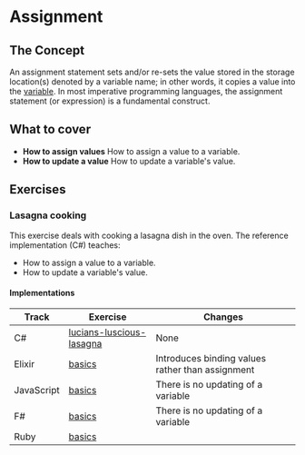 # Assignment

## The Concept

An assignment statement sets and/or re-sets the value stored in the storage location(s) denoted by a variable name; in other words, it copies a value into the [variable][concept-variables]. In most imperative programming languages, the assignment statement (or expression) is a fundamental construct.

## What to cover

- **How to assign values** How to assign a value to a variable.
- **How to update a value** How to update a variable's value.

## Exercises

### Lasagna cooking

This exercise deals with cooking a lasagna dish in the oven. The reference implementation (C#) teaches:

- How to assign a value to a variable.
- How to update a variable's value.

#### Implementations

| Track      | Exercise                                          | Changes                                          |
| ---------- | ------------------------------------------------- | ------------------------------------------------ |
| C#         | [lucians-luscious-lasagna][implementation-csharp] | None                                             |
| Elixir     | [basics][implementation-elixir]                   | Introduces binding values rather than assignment |
| JavaScript | [basics][implementation-javascript]               | There is no updating of a variable               |
| F#         | [basics][implementation-fsharp]                   | There is no updating of a variable               |
| Ruby       | [basics][implementation-ruby]                     |                                                  |

[implementation-csharp]: ../../languages/csharp/exercises/concept/lucians-luscious-lasagna/.docs/introduction.md
[implementation-elixir]: ../../languages/elixir/exercises/concept/lasagna/.docs/introduction.md
[implementation-fsharp]: ../../languages/fsharp/exercises/concept/basics/.docs/introduction.md
[implementation-javascript]: ../../languages/javascript/exercises/concept/basics/.docs/introduction.md
[implementation-ruby]: ../../languages/ruby/exercises/concept/lasagna/.docs/introduction.md
[concept-variables]: ./variables.md
